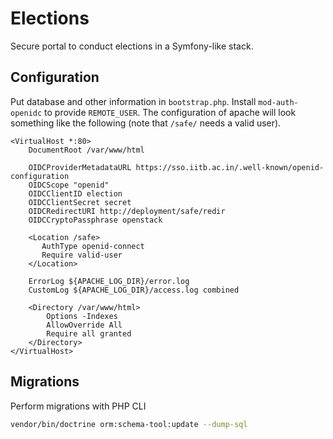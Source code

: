 # Elections

Secure portal to conduct elections in a Symfony-like stack.

## Configuration
Put database and other information in `bootstrap.php`. Install `mod-auth-openidc` to provide `REMOTE_USER`. The configuration of apache will look something like the following (note that `/safe/` needs a valid user).
```
<VirtualHost *:80>
    DocumentRoot /var/www/html

    OIDCProviderMetadataURL https://sso.iitb.ac.in/.well-known/openid-configuration
    OIDCScope "openid"
    OIDCClientID election
    OIDCClientSecret secret
    OIDCRedirectURI http://deployment/safe/redir
    OIDCCryptoPassphrase openstack

    <Location /safe>
       AuthType openid-connect
       Require valid-user
    </Location>

    ErrorLog ${APACHE_LOG_DIR}/error.log
    CustomLog ${APACHE_LOG_DIR}/access.log combined

    <Directory /var/www/html>
        Options -Indexes
        AllowOverride All
        Require all granted
    </Directory>
</VirtualHost>
```

## Migrations
Perform migrations with PHP CLI
```bash
vendor/bin/doctrine orm:schema-tool:update --dump-sql
```
